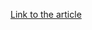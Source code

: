 [Link to the article](https://www.mcafee.com/blogs/other-blogs/mcafee-labs/cve-2020-16898-bad-neighbor/)
